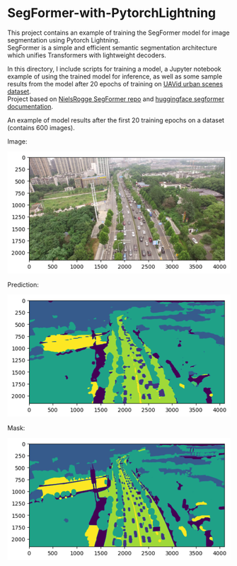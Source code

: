 # SegFormer-with-PytorchLightning

This project contains an example of training the SegFormer model for image segmentation using Pytorch Lightning. \
SegFormer is a simple and efficient semantic segmentation architecture which unifies Transformers with lightweight decoders.

In this directory, I include scripts for training a model, a Jupyter notebook example of using the trained model for inference, 
as well as some sample results from the model after 20 epochs of training on [UAVid urban scenes dataset](https://www.kaggle.com/datasets/dasmehdixtr/uavid-v1). \
Project based on 
[NielsRogge SegFormer repo](https://github.com/NielsRogge/Transformers-Tutorials/blob/master/SegFormer)
and [huggingface segformer documentation](https://huggingface.co/docs/transformers/model_doc/segformer).


An example of model results after the first 20 training epochs on a dataset (contains 600 images).

Image:

![Image](data/image1.png)

Prediction:

![Image](data/prediction1.png)

Mask:

![Image](data/mask1.png)
